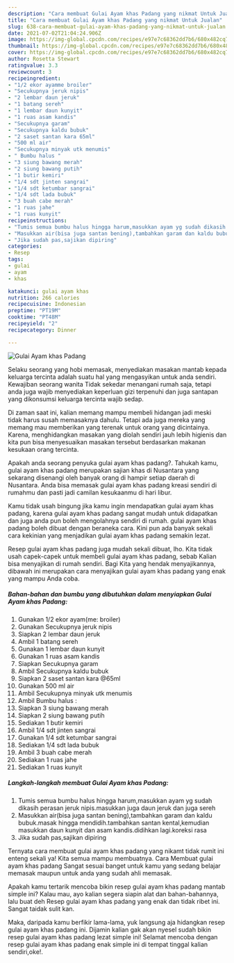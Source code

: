 ```yaml
---
description: "Cara membuat Gulai Ayam khas Padang yang nikmat Untuk Jualan"
title: "Cara membuat Gulai Ayam khas Padang yang nikmat Untuk Jualan"
slug: 638-cara-membuat-gulai-ayam-khas-padang-yang-nikmat-untuk-jualan
date: 2021-07-02T21:04:24.906Z
image: https://img-global.cpcdn.com/recipes/e97e7c68362dd7b6/680x482cq70/gulai-ayam-khas-padang-foto-resep-utama.jpg
thumbnail: https://img-global.cpcdn.com/recipes/e97e7c68362dd7b6/680x482cq70/gulai-ayam-khas-padang-foto-resep-utama.jpg
cover: https://img-global.cpcdn.com/recipes/e97e7c68362dd7b6/680x482cq70/gulai-ayam-khas-padang-foto-resep-utama.jpg
author: Rosetta Stewart
ratingvalue: 3.3
reviewcount: 3
recipeingredient:
- "1/2 ekor ayamme broiler"
- "Secukupnya jeruk nipis"
- "2 lembar daun jeruk"
- "1 batang sereh"
- "1 lembar daun kunyit"
- "1 ruas asam kandis"
- "Secukupnya garam"
- "Secukupnya kaldu bubuk"
- "2 saset santan kara 65ml"
- "500 ml air"
- "Secukupnya minyak utk menumis"
- " Bumbu halus "
- "3 siung bawang merah"
- "2 siung bawang putih"
- "1 butir kemiri"
- "1/4 sdt jinten sangrai"
- "1/4 sdt ketumbar sangrai"
- "1/4 sdt lada bubuk"
- "3 buah cabe merah"
- "1 ruas jahe"
- "1 ruas kunyit"
recipeinstructions:
- "Tumis semua bumbu halus hingga harum,masukkan ayam yg sudah dikasih perasan jeruk nipis.masukkan juga daun jeruk dan juga sereh"
- "Masukkan air(bisa juga santan bening),tambahkan garam dan kaldu bubuk.masak hingga mendidih.tambahkan santan kental,kemudian masukkan daun kunyit dan asam kandis.didihkan lagi.koreksi rasa"
- "Jika sudah pas,sajikan dipiring"
categories:
- Resep
tags:
- gulai
- ayam
- khas

katakunci: gulai ayam khas 
nutrition: 266 calories
recipecuisine: Indonesian
preptime: "PT19M"
cooktime: "PT48M"
recipeyield: "2"
recipecategory: Dinner

---
```



![Gulai Ayam khas Padang](https://img-global.cpcdn.com/recipes/e97e7c68362dd7b6/680x482cq70/gulai-ayam-khas-padang-foto-resep-utama.jpg)

Selaku seorang yang hobi memasak, menyediakan masakan mantab kepada keluarga tercinta adalah suatu hal yang mengasyikan untuk anda sendiri. Kewajiban seorang  wanita Tidak sekedar menangani rumah saja, tetapi anda juga wajib menyediakan keperluan gizi terpenuhi dan juga santapan yang dikonsumsi keluarga tercinta wajib sedap.

Di zaman  saat ini, kalian memang mampu membeli hidangan jadi meski tidak harus susah memasaknya dahulu. Tetapi ada juga mereka yang memang mau memberikan yang terenak untuk orang yang dicintainya. Karena, menghidangkan masakan yang diolah sendiri jauh lebih higienis dan kita pun bisa menyesuaikan masakan tersebut berdasarkan makanan kesukaan orang tercinta. 



Apakah anda seorang penyuka gulai ayam khas padang?. Tahukah kamu, gulai ayam khas padang merupakan sajian khas di Nusantara yang sekarang disenangi oleh banyak orang di hampir setiap daerah di Nusantara. Anda bisa memasak gulai ayam khas padang kreasi sendiri di rumahmu dan pasti jadi camilan kesukaanmu di hari libur.

Kamu tidak usah bingung jika kamu ingin mendapatkan gulai ayam khas padang, karena gulai ayam khas padang sangat mudah untuk didapatkan dan juga anda pun boleh mengolahnya sendiri di rumah. gulai ayam khas padang boleh dibuat dengan beraneka cara. Kini pun ada banyak sekali cara kekinian yang menjadikan gulai ayam khas padang semakin lezat.

Resep gulai ayam khas padang juga mudah sekali dibuat, lho. Kita tidak usah capek-capek untuk membeli gulai ayam khas padang, sebab Kalian bisa menyajikan di rumah sendiri. Bagi Kita yang hendak menyajikannya, dibawah ini merupakan cara menyajikan gulai ayam khas padang yang enak yang mampu Anda coba.

<!--inarticleads1-->

##### Bahan-bahan dan bumbu yang dibutuhkan dalam menyiapkan Gulai Ayam khas Padang:

1. Gunakan 1/2 ekor ayam(me: broiler)
1. Gunakan Secukupnya jeruk nipis
1. Siapkan 2 lembar daun jeruk
1. Ambil 1 batang sereh
1. Gunakan 1 lembar daun kunyit
1. Gunakan 1 ruas asam kandis
1. Siapkan Secukupnya garam
1. Ambil Secukupnya kaldu bubuk
1. Siapkan 2 saset santan kara @65ml
1. Gunakan 500 ml air
1. Ambil Secukupnya minyak utk menumis
1. Ambil  Bumbu halus :
1. Siapkan 3 siung bawang merah
1. Siapkan 2 siung bawang putih
1. Sediakan 1 butir kemiri
1. Ambil 1/4 sdt jinten sangrai
1. Gunakan 1/4 sdt ketumbar sangrai
1. Sediakan 1/4 sdt lada bubuk
1. Ambil 3 buah cabe merah
1. Sediakan 1 ruas jahe
1. Sediakan 1 ruas kunyit




<!--inarticleads2-->

##### Langkah-langkah membuat Gulai Ayam khas Padang:

1. Tumis semua bumbu halus hingga harum,masukkan ayam yg sudah dikasih perasan jeruk nipis.masukkan juga daun jeruk dan juga sereh
1. Masukkan air(bisa juga santan bening),tambahkan garam dan kaldu bubuk.masak hingga mendidih.tambahkan santan kental,kemudian masukkan daun kunyit dan asam kandis.didihkan lagi.koreksi rasa
1. Jika sudah pas,sajikan dipiring




Ternyata cara membuat gulai ayam khas padang yang nikamt tidak rumit ini enteng sekali ya! Kita semua mampu membuatnya. Cara Membuat gulai ayam khas padang Sangat sesuai banget untuk kamu yang sedang belajar memasak maupun untuk anda yang sudah ahli memasak.

Apakah kamu tertarik mencoba bikin resep gulai ayam khas padang mantab simple ini? Kalau mau, ayo kalian segera siapin alat dan bahan-bahannya, lalu buat deh Resep gulai ayam khas padang yang enak dan tidak ribet ini. Sangat taidak sulit kan. 

Maka, daripada kamu berfikir lama-lama, yuk langsung aja hidangkan resep gulai ayam khas padang ini. Dijamin kalian gak akan nyesel sudah bikin resep gulai ayam khas padang lezat simple ini! Selamat mencoba dengan resep gulai ayam khas padang enak simple ini di tempat tinggal kalian sendiri,oke!.

